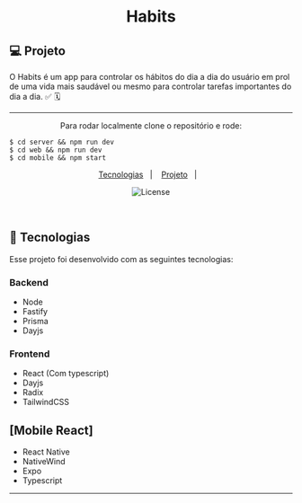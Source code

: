 <h1 align="center"> Habits </h1>

## 💻 Projeto

O Habits é um app para controlar os hábitos do dia a dia do usuário em prol de uma vida mais saudável ou mesmo para controlar tarefas importantes do dia a dia. ✅ 🗓️

----

<p align="center">
Para rodar localmente clone o repositório e rode:
<br>

```
$ cd server && npm run dev
$ cd web && npm run dev
$ cd mobile && npm start
```
</p>

<p align="center">
  <a href="#-tecnologias">Tecnologias</a>&nbsp;&nbsp;&nbsp;|&nbsp;&nbsp;&nbsp;
  <a href="#-projeto">Projeto</a>&nbsp;&nbsp;&nbsp;|&nbsp;&nbsp;&nbsp;
</p>

<p align="center">
  <img alt="License" src="https://img.shields.io/static/v1?label=license&message=MIT&color=49AA26&labelColor=000000">
</p>

<br>

## 🚀 Tecnologias

Esse projeto foi desenvolvido com as seguintes tecnologias:

<h3>Backend</h3>

- Node
- Fastify
- Prisma
- Dayjs

<h3>Frontend</h3>

- React (Com typescript)
- Dayjs
- Radix
- TailwindCSS

## [Mobile React]
- React Native
- NativeWind
- Expo
- Typescript


----
